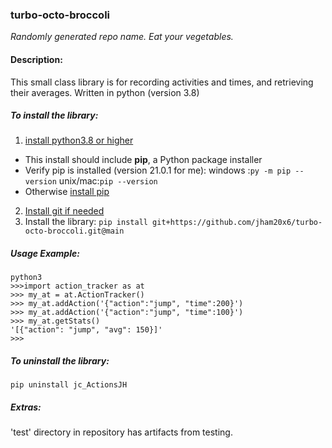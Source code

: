 ### turbo-octo-broccoli 
*Randomly generated repo name.  Eat your vegetables.*

#### Description:
This small class library is for recording activities and times, and retrieving their averages.
Written in python (version 3.8)
##### To install the library:
1. [install python3.8 or higher](https://www.python.org/downloads/)
- This install should include **pip**, a Python package installer
- Verify pip is installed (version 21.0.1 for me): 
	windows :`py -m pip --version`
	unix/mac:`pip --version`
- Otherwise [install pip](https://pip.pypa.io/en/stable/installing/)
2. [Install git if needed](https://git-scm.com/downloads) 
3. Install the library:
`pip install git+https://github.com/jham20x6/turbo-octo-broccoli.git@main`

##### Usage Example:

```
python3
>>>import action_tracker as at
>>> my_at = at.ActionTracker()
>>> my_at.addAction('{"action":"jump", "time":200}')
>>> my_at.addAction('{"action":"jump", "time":100}')
>>> my_at.getStats()
'[{"action": "jump", "avg": 150}]'
>>> 
```
##### To uninstall the library:
`pip uninstall jc_ActionsJH`

##### Extras:
'test' directory in repository has artifacts from testing.
